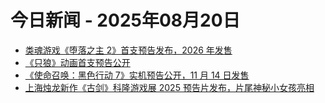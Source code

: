 # 今日新闻 - 2025年08月20日
- [类魂游戏《堕落之主 2》首支预告发布，2026 年发售](https://www.ithome.com/0/876/592.htm)
- [《只狼》动画首支预告公开](https://www.ithome.com/0/876/591.htm)
- [《使命召唤：黑色行动 7》实机预告公开，11 月 14 日发售](https://www.ithome.com/0/876/590.htm)
- [上海烛龙新作《古剑》科隆游戏展 2025 预告片发布，片尾神秘小女孩亮相](https://www.ithome.com/0/876/589.htm)
